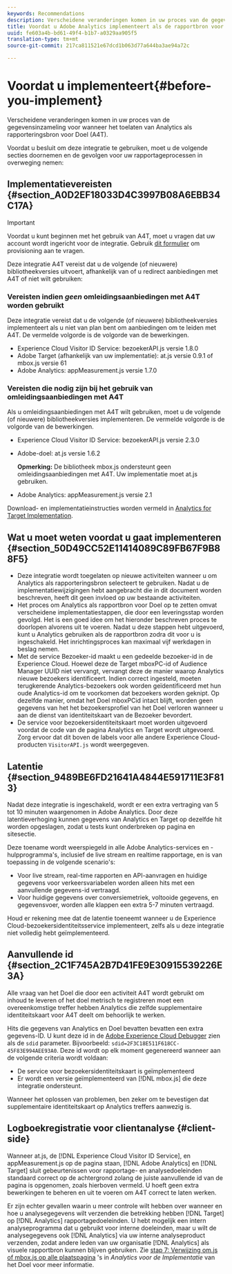 ```yaml
---
keywords: Recommendations
description: Verscheidene veranderingen komen in uw proces van de gegevensinzameling voor wanneer het toelaten van Analytics als rapporteringsbron voor Doel (A4T).
title: Voordat u Adobe Analytics implementeert als de rapportbron voor Adobe Target (A4T)
uuid: fe603a4b-bd61-49f4-b1b7-a0329aa905f5
translation-type: tm+mt
source-git-commit: 217ca811521e67dcd1b063d77a644ba3ae94a72c

---
```



# Voordat u implementeert{#before-you-implement}

Verscheidene veranderingen komen in uw proces van de gegevensinzameling voor wanneer het toelaten van Analytics als rapporteringsbron voor Doel (A4T).

Voordat u besluit om deze integratie te gebruiken, moet u de volgende secties doornemen en de gevolgen voor uw rapportageprocessen in overweging nemen:

## Implementatievereisten {#section_A0D2EF18033D4C3997B08A6EBB34C17A}

>[!IMPORTANT]
>
>Voordat u kunt beginnen met het gebruik van A4T, moet u vragen dat uw account wordt ingericht voor de integratie. Gebruik [dit formulier](https://www.adobe.com/go/audiences) om provisioning aan te vragen.

Deze integratie A4T vereist dat u de volgende (of nieuwere) bibliotheekversies uitvoert, afhankelijk van of u redirect aanbiedingen met A4T of niet wilt gebruiken:

### Vereisten indien *geen* omleidingsaanbiedingen met A4T worden gebruikt

Deze integratie vereist dat u de volgende (of nieuwere) bibliotheekversies implementeert als u niet van plan bent om aanbiedingen om te leiden met A4T. De vermelde volgorde is de volgorde van de bewerkingen.

* Experience Cloud Visitor ID Service: bezoekerAPI.js versie 1.8.0
* Adobe Target (afhankelijk van uw implementatie): at.js versie 0.9.1 of mbox.js versie 61
* Adobe Analytics: appMeasurement.js versie 1.7.0

### Vereisten die nodig zijn bij het gebruik van omleidingsaanbiedingen met A4T

Als u omleidingsaanbiedingen met A4T wilt gebruiken, moet u de volgende (of nieuwere) bibliotheekversies implementeren. De vermelde volgorde is de volgorde van de bewerkingen.

* Experience Cloud Visitor ID Service: bezoekerAPI.js versie 2.3.0
* Adobe-doel: at.js versie 1.6.2

   **Opmerking:** De bibliotheek mbox.js ondersteunt geen omleidingsaanbiedingen met A4T. Uw implementatie moet at.js gebruiken.

* Adobe Analytics: appMeasurement.js versie 2.1

Download- en implementatieinstructies worden vermeld in [Analytics for Target Implementation](/help/c-integrating-target-with-mac/a4t/a4timplementation.md).

## Wat u moet weten voordat u gaat implementeren {#section_50D49CC52E11414089C89FB67F9B88F5}

* Deze integratie wordt toegelaten op nieuwe activiteiten wanneer u om Analytics als rapporteringsbron selecteert te gebruiken. Nadat u de implementatiewijzigingen hebt aangebracht die in dit document worden beschreven, heeft dit geen invloed op uw bestaande activiteiten.
* Het proces om Analytics als rapportbron voor Doel op te zetten omvat verscheidene implementatiestappen, die door een leveringsstap worden gevolgd. Het is een goed idee om het hieronder beschreven proces te doorlopen alvorens uit te voeren. Nadat u deze stappen hebt uitgevoerd, kunt u Analytics gebruiken als de rapportbron zodra dit voor u is ingeschakeld. Het inrichtingsproces kan maximaal vijf werkdagen in beslag nemen.
* Met de service Bezoeker-id maakt u een gedeelde bezoeker-id in de Experience Cloud. Hoewel deze de Target mboxPC-id of Audience Manager UUID niet vervangt, vervangt deze de manier waarop Analytics nieuwe bezoekers identificeert. Indien correct ingesteld, moeten terugkerende Analytics-bezoekers ook worden geïdentificeerd met hun oude Analytics-id om te voorkomen dat bezoekers worden geknipt. Op dezelfde manier, omdat het Doel mboxPCid intact blijft, worden geen gegevens van het het bezoekersprofiel van het Doel verloren wanneer u aan de dienst van identiteitskaart van de Bezoeker bevordert.
* De service voor bezoekersidentiteitskaart moet worden uitgevoerd voordat de code van de pagina Analytics en Target wordt uitgevoerd. Zorg ervoor dat dit boven de labels voor alle andere Experience Cloud-producten `VisitorAPI.js` wordt weergegeven.

## Latentie {#section_9489BE6FD21641A4844E591711E3F813}

Nadat deze integratie is ingeschakeld, wordt er een extra vertraging van 5 tot 10 minuten waargenomen in Adobe Analytics. Door deze latentieverhoging kunnen gegevens van Analytics en Target op dezelfde hit worden opgeslagen, zodat u tests kunt onderbreken op pagina en sitesectie.

Deze toename wordt weerspiegeld in alle Adobe Analytics-services en -hulpprogramma&#39;s, inclusief de live stream en realtime rapportage, en is van toepassing in de volgende scenario&#39;s:

* Voor live stream, real-time rapporten en API-aanvragen en huidige gegevens voor verkeersvariabelen worden alleen hits met een aanvullende gegevens-id vertraagd.
* Voor huidige gegevens over conversiemetriek, voltooide gegevens, en gegevensvoer, worden alle klappen een extra 5-7 minuten vertraagd.

Houd er rekening mee dat de latentie toeneemt wanneer u de Experience Cloud-bezoekersidentiteitsservice implementeert, zelfs als u deze integratie niet volledig hebt geïmplementeerd.

## Aanvullende id {#section_2C1F745A2B7D41FE9E30915539226E3A}

Alle vraag van het Doel die door een activiteit A4T wordt gebruikt om inhoud te leveren of het doel metrisch te registreren moet een overeenkomstige treffer hebben Analytics die zelfde supplementaire identiteitskaart voor A4T deelt om behoorlijk te werken.

Hits die gegevens van Analytics en Doel bevatten bevatten een extra gegevens-ID. U kunt deze id in de [Adobe Experience Cloud Debugger](https://docs.adobe.com/content/help/en/debugger/using/experience-cloud-debugger.html) zien als de `sdid` parameter. Bijvoorbeeld: `sdid=2F3C18E511F618CC-45F83E994AEE93A0`. Deze id wordt op elk moment gegenereerd wanneer aan de volgende criteria wordt voldaan:

* De service voor bezoekersidentiteitskaart is geïmplementeerd
* Er wordt een versie geïmplementeerd van [!DNL mbox.js] die deze integratie ondersteunt.

Wanneer het oplossen van problemen, ben zeker om te bevestigen dat supplementaire identiteitskaart op Analytics treffers aanwezig is.

## Logboekregistratie voor clientanalyse {#client-side}

Wanneer at.js, de [!DNL Experience Cloud Visitor ID Service], en appMeasurement.js op de pagina staan, [!DNL Adobe Analytics] en [!DNL Target] sluit gebeurtenissen voor rapportage- en analysedoeleinden standaard correct op de achtergrond zolang de juiste aanvullende id van de pagina is opgenomen, zoals hierboven vermeld. U hoeft geen extra bewerkingen te beheren en uit te voeren om A4T correct te laten werken.

Er zijn echter gevallen waarin u meer controle wilt hebben over wanneer en hoe u analysegegevens wilt verzenden die betrekking hebben [!DNL Target] op [!DNL Analytics] rapportagedoeleinden. U hebt mogelijk een intern analyseprogramma dat u gebruikt voor interne doeleinden, maar u wilt de analysegegevens ook [!DNL Analytics] via uw interne analyseproduct verzenden, zodat andere leden van uw organisatie [!DNL Analytics] als visuele rapportbron kunnen blijven gebruiken. Zie [stap 7: Verwijzing om.js of mbox.js op alle plaatspagina](/help/c-integrating-target-with-mac/a4t/a4timplementation.md#step7) &#39;s in *Analytics voor de Implementatie* van het Doel voor meer informatie.
